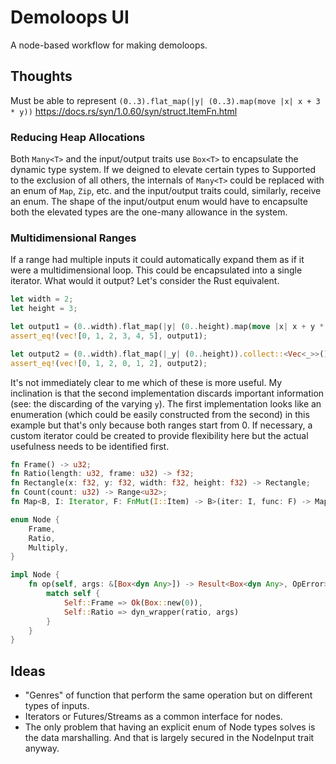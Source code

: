 # Demoloops UI
A node-based workflow for making demoloops.

## Thoughts

Must be able to represent `(0..3).flat_map(|y| (0..3).map(move |x| x + 3 * y))`
https://docs.rs/syn/1.0.60/syn/struct.ItemFn.html

### Reducing Heap Allocations
Both `Many<T>` and the input/output traits use `Box<T>` to encapsulate the dynamic type system. If we deigned to elevate certain types to Supported to the exclusion of all others, the internals of `Many<T>` could be replaced with an enum of `Map`, `Zip`, etc. and the input/output traits could, similarly, receive an enum. The shape of the input/output enum would have to encapsulte both the elevated types are the one-many allowance in the system.

### Multidimensional Ranges
If a range had multiple inputs it could automatically expand them as if it were a multidimensional loop. This could be encapsulated into a single iterator. What would it output? Let's consider the Rust equivalent.

```Rust
let width = 2;
let height = 3;

let output1 = (0..width).flat_map(|y| (0..height).map(move |x| x + y * height)).collect::<Vec<_>>();
assert_eq!(vec![0, 1, 2, 3, 4, 5], output1);

let output2 = (0..width).flat_map(|_y| (0..height)).collect::<Vec<_>>();
assert_eq!(vec![0, 1, 2, 0, 1, 2], output2);
```

It's not immediately clear to me which of these is more useful. My inclination is that the second implementation discards important information (see: the discarding of the varying `y`). The first implementation looks like an enumeration (which could be easily constructed from the second) in this example but that's only because both ranges start from 0. If necessary, a custom iterator could be created to provide flexibility here but the actual usefulness needs to be identified first.

```Rust
fn Frame() -> u32;
fn Ratio(length: u32, frame: u32) -> f32;
fn Rectangle(x: f32, y: f32, width: f32, height: f32) -> Rectangle;
fn Count(count: u32) -> Range<u32>;
fn Map<B, I: Iterator, F: FnMut(I::Item) -> B>(iter: I, func: F) -> Map<Item = B>;
```

```rust
enum Node {
	Frame,
	Ratio,
	Multiply,
}

impl Node {
	fn op(self, args: &[Box<dyn Any>]) -> Result<Box<dyn Any>, OpError> {
		match self {
			Self::Frame => Ok(Box::new(0)),
			Self::Ratio => dyn_wrapper(ratio, args)
		}
	}
}
```

## Ideas
- "Genres" of function that perform the same operation but on different types of inputs.
- Iterators or Futures/Streams as a common interface for nodes.
- The only problem that having an explicit enum of Node types solves is the data marshalling. And that is largely secured in the NodeInput trait anyway.